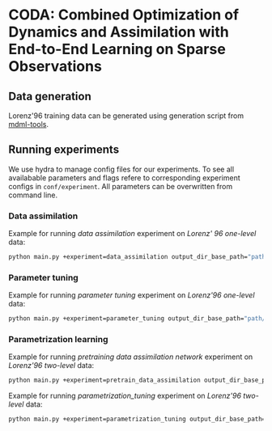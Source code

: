 # CODA: Combined Optimization of Dynamics and Assimilation with End-to-End Learning on Sparse Observations


## Data generation
Lorenz'96 training data can be generated using generation script from [mdml-tools](https://codebase.helmholtz.cloud/m-dml/mdml-tools/-/blob/main/mdml_tools/scripts/generate_lorenz_data.py).


## Running experiments
We use hydra to manage config files for our experiments. To see all availabable parameters and flags refere to corresponding experiment configs in `conf/experiment`. All parameters can be overwritten from command line.

### Data assimilation
Example for running *data assimilation* experiment on *Lorenz' 96 one-level* data:
```bash
python main.py +experiment=data_assimilation output_dir_base_path="path/where/to/save" datamodule.path_to_load_data="path/to/load/l96/simulation.h5" l96forcing=8.0 observation_model.additional_noise_std=1.0 observation_model.random_mask_fraction=0.75 rollout_length=25 input_window_extend=25 loss_alpha=0.5 random_seed=111
```

### Parameter tuning
Example for running *parameter tuning* experiment on *Lorenz'96 one-level* data:
```bash
python main.py +experiment=parameter_tuning output_dir_base_path="path/where/to/save" datamodule.path_to_load_data="path/to/load/l96/simulation.h5" observation_model.additional_noise_std=1.0 observation_model.random_mask_fraction=0.75 rollout_length=25 input_window_extend=25 loss_alpha=0.5 random_seed=111
```

### Parametrization learning
Example for running *pretraining data assimilation network* experiment on *Lorenz'96 two-level* data:
```bash
python main.py +experiment=pretrain_data_assimilation output_dir_base_path="path/where/to/save" datamodule.path_to_load_data="path/to/load/l96/simulation.h5" l96forcing=10.0 observation_model.additional_noise_std=1.0 observation_model.random_mask_fraction=0.75 rollout_length=25 input_window_extend=25 loss_alpha=0.5 random_seed=111
```

Example for running *parametrization_tuning* experiment on *Lorenz'96 two-level* data:
```bash
python main.py +experiment=parametrization_tuning output_dir_base_path="path/where/to/save" assimilation_network_checkpoint="path/to/pretrained/da/network/checkpoint" datamodule.path_to_load_data="path/to/load/l96/simulation.h5" l96forcing=10.0 observation_model.additional_noise_std=1.0 observation_model.random_mask_fraction=0.75 rollout_length=25 input_window_extend=25 loss_alpha=0.5 random_seed=111
```
